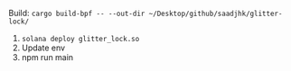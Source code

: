 Build:
`cargo build-bpf -- --out-dir ~/Desktop/github/saadjhk/glitter-lock/`

1. `solana deploy glitter_lock.so`
2. Update env
3. npm run main
